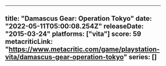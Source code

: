 
---
title: "Damascus Gear: Operation Tokyo"
date: "2022-05-11T05:00:08.254Z"
releaseDate: "2015-03-24"
platforms: ["vita"]
score: 59
metacriticLink: "https://www.metacritic.com/game/playstation-vita/damascus-gear-operation-tokyo"
series: []
---
